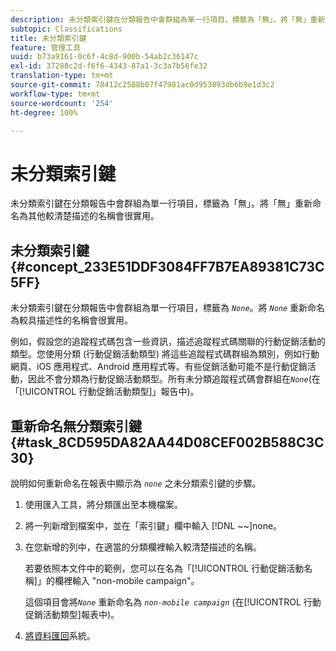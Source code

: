 ```yaml
---
description: 未分類索引鍵在分類報告中會群組為單一行項目，標籤為「無」。將「無」重新命名為其他較清楚描述的名稱會很實用。
subtopic: Classifications
title: 未分類索引鍵
feature: 管理工具
uuid: b73a9161-0c6f-4c8d-900b-54ab2c36147c
exl-id: 37288c2d-f6f6-4343-87a1-3c3a7b56fe32
translation-type: tm+mt
source-git-commit: 78412c2588b07f47981ac0d953893db6b9e1d3c2
workflow-type: tm+mt
source-wordcount: '254'
ht-degree: 100%

---
```


# 未分類索引鍵

未分類索引鍵在分類報告中會群組為單一行項目，標籤為「無」。將「無」重新命名為其他較清楚描述的名稱會很實用。

## 未分類索引鍵 {#concept_233E51DDF3084FF7B7EA89381C73C5FF}

未分類索引鍵在分類報告中會群組為單一行項目，標籤為 *`None`*。將 *`None`* 重新命名為較具描述性的名稱會很實用。

例如，假設您的追蹤程式碼包含一些資訊，描述追蹤程式碼關聯的行動促銷活動的類型。您使用分類 (行動促銷活動類型) 將這些追蹤程式碼群組為類別，例如行動網頁、iOS 應用程式、Android 應用程式等。有些促銷活動可能不是行動促銷活動，因此不會分類為行動促銷活動類型。所有未分類追蹤程式碼會群組在&#x200B;*`None`*(在「[!UICONTROL 行動促銷活動類型]」報告中)。

## 重新命名無分類索引鍵 {#task_8CD595DA82AA44D08CEF002B588C3C30}

<!-- 

t_rename_classification_none.xml

 -->

說明如何重新命名在報表中顯示為 *`none`* 之未分類索引鍵的步驟。

1. 使用匯入工具，將分類匯出至本機檔案。
1. 將一列新增到檔案中，並在「索引鍵」欄中輸入 [!DNL ~~]none。
1. 在您新增的列中，在適當的分類欄裡輸入較清楚描述的名稱。

   若要依照本文件中的範例，您可以在名為「[!UICONTROL 行動促銷活動名稱]」的欄裡輸入 &quot;non-mobile campaign&quot;。

   這個項目會將&#x200B;*`None`* 重新命名為 *`non-mobile campaign`* (在[!UICONTROL 行動促銷活動類型]報表中)。
1. [將資料匯回](/help/components/classifications/importer/import-file.md)系統。
